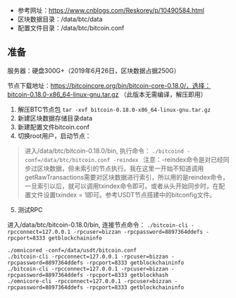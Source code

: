- 参考网址：https://www.cnblogs.com/Reskorey/p/10490584.html
- 区块数据目录：/data/btc/data
- 配置文件目录：/data/btc/bitcoin.conf

## 准备

服务器：硬盘300G+（2019年6月26日，区块数据占据250G）

节点下载地址：https://bitcoincore.org/bin/bitcoin-core-0.18.0/，选择：bitcoin-0.18.0-x86_64-linux-gnu.tar.gz （此版本无需编译，解压即用）

1. 解压BTC节点包
`tar -xvf bitcoin-0.18.0-x86_64-linux-gnu.tar.gz`
2. 新建区块数据存储目录data
3. 新建配置文件bitcoin.conf
4. 切换root用户，启动节点：
> 进入/data/btc/bitcoin-0.18.0/bin, 执行命令：
`./bitcoind -conf=/data/btc/bitcoin.conf -reindex `
> 注意：-reindex命令是对已经同步过区块数据，但未索引的节点执行。我在这里一开始不知道调用getRawTransactions需要对区块数据进行索引，所以用的是reindex命令，一旦索引以后，就可以调用txindex命令即可。或者从头开始同步时，在配置文件设置txindex = 1即可。参考USDT节点搭建中的bitconfig文件。


5. 测试RPC

进入/data/btc/bitcoin-0.18.0/bin, 连接节点命令：
`./bitcoin-cli -rpcconnect=127.0.0.1 -rpcuser=bizzan -rpcpassword=8897364ddefs -rpcport=8333 getblockchaininfo`

```
./omnicored -conf=/data/usdt/bitcoin.conf
./bitcoin-cli -rpcconnect=127.0.0.1 -rpcuser=bizzan -rpcpassword=8897364ddefs -rpcport=8333 getblockchaininfo
./bitcoin-cli -rpcconnect=127.0.0.1 -rpcuser=bizzan -rpcpassword=8897364ddefs -rpcport=8333 getblockhash
./omnicore-cli -rpcconnect=127.0.0.1 -rpcuser=bizzan -rpcpassword=8897364ddefs -rpcport=8333 getblockchaininfo
```
